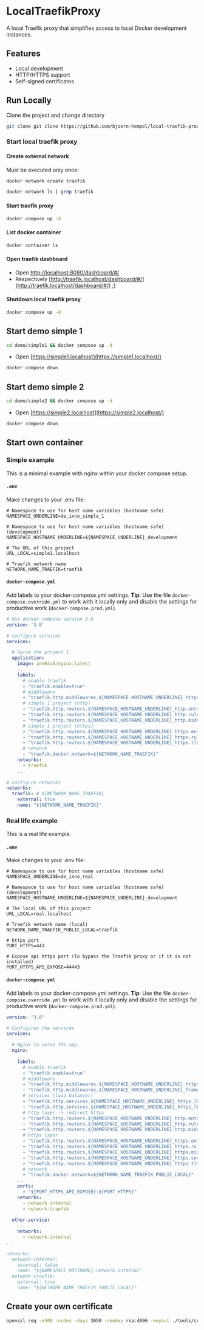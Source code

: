 # LocalTraefikProxy

A local Traefik proxy that simplifies access to local Docker development instances.

## Features

- Local development
- HTTP/HTTPS support
- Self-signed certificates

## Run Locally

Clone the project and change directory

```bash
git clone git clone https://github.com/bjoern-hempel/local-traefik-proxy.git && cd local-traefik-proxy
```

### Start local traefik proxy

#### Create external network

Must be executed only once:

```bash
docker network create traefik
```

```bash
docker network ls | grep traefik
```

#### Start traefik proxy

```bash
docker compose up -d
```

#### List docker container

```bash
docker container ls
```

#### Open traefik dashboard

* Open [http://localhost:8080/dashboard/#/](http://localhost:8080/dashboard/#/)
* Respectively [http://traefik.localhost/dashboard/#/](http://traefik.localhost/dashboard/#/) ;)

#### Shutdown local traefik proxy

```bash
docker compose up -d
```

## Start demo simple 1

```bash
cd demo/simple1 && docker compose up -d
```

* Open [https://simple1.localhost](https://simple1.localhost/)

```bash
docker compose down
```

## Start demo simple 2

```bash
cd demo/simple2 && docker compose up -d
```

* Open [https://simple2.localhost](https://simple2.localhost/)

```bash
docker compose down
```

## Start own container

### Simple example

This is a minimal example with nginx within your docker compose setup.

#### `.env`

Make changes to your .env file:

```dotenv
# Namespace to use for host name variables (hostname safe)
NAMESPACE_UNDERLINE=de_ixno_simple_1

# Namespace to use for host name variables (hostname safe) (development)
NAMESPACE_HOSTNAME_UNDERLINE=${NAMESPACE_UNDERLINE}_development

# The URL of this project
URL_LOCAL=simple1.localhost

# Traefik network name
NETWORK_NAME_TRAEFIK=traefik
```

#### `docker-compose.yml`

Add labels to your docker-compose.yml settings. **Tip**: Use the file `docker-compose.override.yml` to work with it locally
only and disable the settings for productive work (`docker-compose.prod.yml`).

```yaml
# Use docker compose version 3.8
version: '3.8'

# configure services
services:

  # Serve the project 1.
  application:
    image: arm64v8/nginx:latest
    ...
    labels:
      # enable traefik
      - "traefik.enable=true"
      # middleware
      - "traefik.http.middlewares.${NAMESPACE_HOSTNAME_UNDERLINE}_https.redirectscheme.scheme=https"
      # simple 1 project (http)
      - "traefik.http.routers.${NAMESPACE_HOSTNAME_UNDERLINE}_http.entrypoints=web"
      - "traefik.http.routers.${NAMESPACE_HOSTNAME_UNDERLINE}_http.rule=Host(`${URL_LOCAL}`)"
      - "traefik.http.routers.${NAMESPACE_HOSTNAME_UNDERLINE}_http.middlewares=${NAMESPACE_HOSTNAME_UNDERLINE}_https"
      # simple 1 project (https)
      - "traefik.http.routers.${NAMESPACE_HOSTNAME_UNDERLINE}_https.entrypoints=websecure"
      - "traefik.http.routers.${NAMESPACE_HOSTNAME_UNDERLINE}_https.rule=Host(`${URL_LOCAL}`)"
      - "traefik.http.routers.${NAMESPACE_HOSTNAME_UNDERLINE}_https.tls=true"
      # network
      - "traefik.docker.network=${NETWORK_NAME_TRAEFIK}"
    networks:
      - traefik
    ...
    
# configure networks
networks:
  traefik: # ${NETWORK_NAME_TRAEFIK}
    external: true
    name: "${NETWORK_NAME_TRAEFIK}"
```

### Real life example

This is a real life example.

#### `.env`

Make changes to your .env file:

```dotenv
# Namespace to use for host name variables (hostname safe)
NAMESPACE_UNDERLINE=de_ixno_real

# Namespace to use for host name variables (hostname safe) (development)
NAMESPACE_HOSTNAME_UNDERLINE=${NAMESPACE_UNDERLINE}_development

# The local URL of this project
URL_LOCAL=real.localhost

# Traefik network name (local)
NETWORK_NAME_TRAEFIK_PUBLIC_LOCAL=traefik

# https port
PORT_HTTPS=443

# Expose api https port (To bypass the Traefik proxy or if it is not installed)
PORT_HTTPS_API_EXPOSE=44443
```

#### `docker-compose.yml`

Add labels to your docker-compose.yml settings. **Tip**: Use the file `docker-compose.override.yml` to work with it locally
only and disable the settings for productive work (`docker-compose.prod.yml`).

```yaml
version: "3.8"

# Configures the services
services:

  # Nginx to serve the app.
  nginx:
    ...
    labels:
      # enable traefik
      - "traefik.enable=true"
      # middleware
      - "traefik.http.middlewares.${NAMESPACE_HOSTNAME_UNDERLINE}_https.redirectscheme.scheme=https"
      - "traefik.http.middlewares.${NAMESPACE_HOSTNAME_UNDERLINE}_frame.headers.customFrameOptionsValue=sameorigin"
      # services (load balancer)
      - "traefik.http.services.${NAMESPACE_HOSTNAME_UNDERLINE}_https_lb.loadbalancer.server.port=${PORT_HTTPS}"
      - "traefik.http.services.${NAMESPACE_HOSTNAME_UNDERLINE}_https_lb.loadbalancer.server.scheme=https"
      # http layer -> redirect https
      - "traefik.http.routers.${NAMESPACE_HOSTNAME_UNDERLINE}_http.entrypoints=web"
      - "traefik.http.routers.${NAMESPACE_HOSTNAME_UNDERLINE}_http.rule=Host(`www.${URL_LOCAL}`)"
      - "traefik.http.routers.${NAMESPACE_HOSTNAME_UNDERLINE}_http.middlewares=${NAMESPACE_HOSTNAME_UNDERLINE}_https"
      # https layer
      - "traefik.http.routers.${NAMESPACE_HOSTNAME_UNDERLINE}_https.entrypoints=websecure"
      - "traefik.http.routers.${NAMESPACE_HOSTNAME_UNDERLINE}_https.rule=Host(`www.${URL_LOCAL}`)"
      - "traefik.http.routers.${NAMESPACE_HOSTNAME_UNDERLINE}_https.middlewares=${NAMESPACE_HOSTNAME_UNDERLINE}_frame"
      - "traefik.http.routers.${NAMESPACE_HOSTNAME_UNDERLINE}_https.service=${NAMESPACE_HOSTNAME_UNDERLINE}_https_lb"
      - "traefik.http.routers.${NAMESPACE_HOSTNAME_UNDERLINE}_https.tls=true"
      # network
      - "traefik.docker.network=${NETWORK_NAME_TRAEFIK_PUBLIC_LOCAL}"
    ...
    ports:
      - "${PORT_HTTPS_API_EXPOSE}:${PORT_HTTPS}"
    networks:
      - network-internal
      - network-traefik
        
  other-service:
    ...
    networks:
      - network-internal
...

networks:
  network-internal:
    external: false
    name: "${NAMESPACE_HOSTNAME}.network.internal"
  network-traefik:
    external: true
    name: "${NETWORK_NAME_TRAEFIK_PUBLIC_LOCAL}"

```

## Create your own certificate

```bash
openssl req -x509 -nodes -days 3650 -newkey rsa:4096 -keyout ./tools/certs/cert.key -out ./tools/certs/cert.crt -subj "/C=DE/ST=Saxony/L=Dresden/O=Ixnode/OU=IT/CN=localhost"
```
